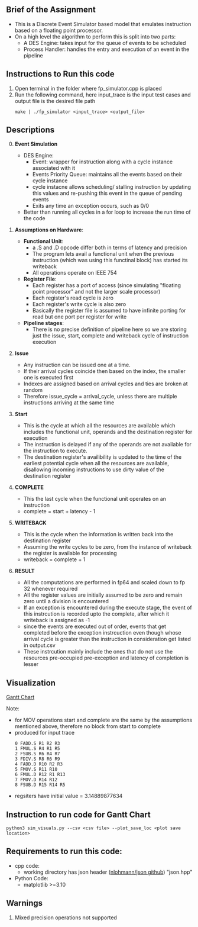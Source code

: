 ## Brief of the Assignment

- This is a Discrete Event Simulator based model that emulates instruction based on a floating point processor.
- On a high level the algorithm to perform this is split into two parts:
    - A DES Engine: takes input for the queue of events to be scheduled
    - Process Handler: handles the entry and execution of an event in the pipeline

## Instructions to Run this code

1. Open terminal in the folder where fp_simulator.cpp is placed
2. Run the following command, here input_trace is the input test cases and output file is the desired file path
    ```
    make | ./fp_simulator <input_trace> <output_file>
    ```

## Descriptions

0. **Event Simulation**
    - DES Engine:
        - Event: wrapper for instruction along with a cycle instance associated with it
        - Events Priority Queue: maintains all the events based on their cycle instance
        - cycle instacne allows scheduling/ stalling instruction by updating this values and re-pushing this event in the queue of pending events
        - Exits any time an exception occurs, such as 0/0
    - Better than running all cycles in a for loop to increase the run time of the code

1. **Assumptions on Hardware**:
    - **Functional Unit**:
        - a .S and .D opcode differ both in terms of latency and precision
        - The program lets avail a functional unit when the previous instruction (which was using this functinal block) has started its writeback
        - All operations operate on IEEE 754
    - **Register File**:
        - Each register has a port of access (since simulating "floating point processor" and not the larger scale processor)
        - Each register's read cycle is zero
        - Each register's write cycle is also zero
        - Basically the register file is assumed to have infinite porting for read but one port per register for write
    - **Pipeline stages**:
        - There is no precise definition of pipeline here so we are storing just the issue, start, complete and writeback cycle of instruction execution


2. **Issue**
    - Any instruction can be issued one at a time. 
    - If their arrival cycles coincide then based on the index, the smaller one is executed first
    - Indexes are assigned based on arrival cycles and ties are broken at random
    - Therefore issue_cycle = arrival_cycle, unless there are multiple instructions arriving at the same time

3. **Start**
    - This is the cycle at which all the resources are available which includes the functional unit, operands and the destination register for execution
    - The instruction is delayed if any of the operands are not available for the instruction to execute.
    - The destination register's availibility is updated to the time of the earliest potential cycle when all the resources are available, disallowing incoming instructions to use dirty value of the destination register 

4. **COMPLETE**
    - This the last cycle when the functional unit operates on an instruction 
    - complete = start + latency - 1

5. **WRITEBACK**
    - This is the cycle when the information is written back into the destination register
    - Assuming the write cycles to be zero, from the instance of writeback the register is available for processing
    - writeback = complete + 1

6. **RESULT**
    - All the computations are performed in fp64 and scaled down to fp 32 whenever required
    - All the register values are initially assumed to be zero and remain zero until a division is encountered
    - If an exception is encountered during the execute stage, the event of this instrcution is recorded upto the complete, after which it writeback is assigned as -1
    - since the events are executed out of order, events that get completed before the exception instrcuction even though whose arrival cycle is greater than the instruction in consideration get listed in output.csv
    - These instrcution mainly include the ones that do not use the resources pre-occupied pre-exception and latency of completion is lesser

## Visualization

[Gantt Chart](plot.png)

Note:
- for MOV operations start and complete are the same by the assumptions mentioned above, therefore no block from start to complete
- produced for input trace 
    ```
    0 FADD.S R1 R2 R3
    1 FMUL.S R4 R1 R5
    2 FSUB.S R6 R4 R7
    3 FDIV.S R8 R6 R9
    4 FADD.D R10 R2 R3
    5 FMOV.S R11 R10
    6 FMUL.D R12 R1 R13
    7 FMOV.D R14 R12
    8 FSUB.D R15 R14 R5

    ```
- regsiters have initial value = 3.14889877634
## Instruction to run code for Gantt Chart

```
python3 sim_visuals.py --csv <csv file> --plot_save_loc <plot save location>
```

## Requirements to run this code:

- cpp code:
    - working directory has json header ([nlohmann/json github](https://github.com/nlohmann/json/releases/download/v3.12.0/json.hpp)) "json.hpp"
- Python Code:
    - matplotlib >=3.10

## Warnings

1. Mixed precision operations not supported